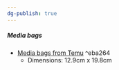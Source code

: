 ```yaml
---
dg-publish: true
---
```

##### Media bags
- [Media bags from Temu](https://www.temu.com/za/5-10pcs-aquarium-filters-media-zipper-bags-for-activated-carbon-ceramic-fish-tank-pet-supplies-g-601099535344351.html) ^eba264
  - Dimensions: 12.9cm x 19.8cm